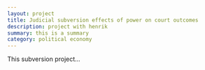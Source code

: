 ```yaml
---
layout: project
title: Judicial subversion effects of power on court outcomes
description: project with henrik
summary: this is a summary
category: political economy
---
```


This subversion project...